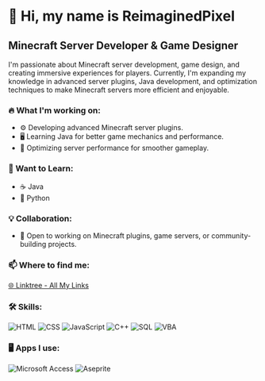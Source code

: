 # 👋 Hi, my name is ReimaginedPixel

## Minecraft Server Developer & Game Designer

I'm passionate about Minecraft server development, game design, and creating immersive experiences for players. Currently, I'm expanding my knowledge in advanced server plugins, Java development, and optimization techniques to make Minecraft servers more efficient and enjoyable.

### 🔥 What I'm working on:
- ⚙️ Developing advanced Minecraft server plugins.
- 🖥️ Learning Java for better game mechanics and performance.
- 🔄 Optimizing server performance for smoother gameplay.

### 🎯 Want to Learn:
- ☕ Java
- 🐍 Python

### 💡 Collaboration:
- 💬 Open to working on Minecraft plugins, game servers, or community-building projects.

### 📫 Where to find me:
[🌐 Linktree - All My Links](https://linktr.ee/ReimaginedPixel)

### 🛠 Skills:
![HTML](https://img.shields.io/badge/-HTML-orange?style=flat-square&logo=html5)
![CSS](https://img.shields.io/badge/-CSS-blue?style=flat-square&logo=css3)
![JavaScript](https://img.shields.io/badge/-JavaScript-yellow?style=flat-square&logo=javascript)
![C++](https://img.shields.io/badge/-C++-blue?style=flat-square&logo=cplusplus)
![SQL](https://img.shields.io/badge/-SQL-lightgray?style=flat-square&logo=mysql)
![VBA](https://img.shields.io/badge/-VBA-purple?style=flat-square&logo=microsoft-office)

### 🖥️ Apps I use:
![Microsoft Access](https://img.shields.io/badge/Microsoft_Access-A4373A?style=for-the-badge&logo=microsoft-access&logoColor=white)
![Aseprite](https://img.shields.io/badge/Aseprite-FFFFFF?style=for-the-badge&logo=Aseprite&logoColor=#7D929E)
